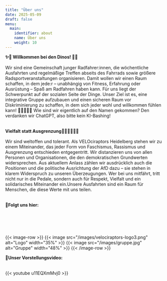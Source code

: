 ```yaml
---
title: "Über uns"
date: 2025-05-09
draft: false
menu:
  main:
    identifier: about
    name: Über uns
    weight: 10
---
```


**✨🦕 Willkommen bei den Dinos! 🦖✨**  
<div style="margin-top: 1.0rem;"></div>
Wir sind eine Gemeinschaft junger Radfahrer:innen, die wöchentliche Ausfahrten und regelmäßige Treffen abseits des Fahrrads sowie größere Radsportveranstaltungen organisieren. Damit wollen wir einen Raum schaffen, in dem jede:r – unabhängig von Fitness, Erfahrung oder Ausrüstung – Spaß am Radfahren haben kann. Für uns liegt der Schwerpunkt auf der sozialen Seite der Dinge. Unser Ziel ist es, eine integrative Gruppe aufzubauen und einen sicheren Raum vor Diskriminierung zu schaffen, in dem sich jeder wohl und willkommen fühlen kann! 🚴‍♀️🚴‍♂️🚴 Wie sind wir eigentlich auf den Namen gekommen?  Den verdanken wir ChatGPT, also bitte kein KI-Bashing!
<div style="margin-top: 2.0rem;"></div>

**Vielfalt statt Ausgrenzung✊🏻✊🏽✊🏿**     
<div style="margin-top: 1.0rem;"></div>
Wir sind weltoffen und tolerant. Als VELOciraptors Heidelberg stehen wir zu einem Miteinander, das jeder Form von Faschismus, Rassismus und Ausgrenzung entschieden entgegentritt. Wir distanzieren uns von allen Personen und Organisationen, die den demokratischen Grundwerten widersprechen. Aus aktuellem Anlass zählen wir ausdrücklich auch die Positionen und die politische Ausrichtung der AfD dazu – sie stehen in klarem Widerspruch zu unseren Überzeugungen. Wer bei uns mitfährt, tritt nicht nur in die Pedale, sondern auch für Respekt, Vielfalt und ein solidarisches Miteinander ein.Unsere Ausfahrten sind ein Raum für Menschen, die diese Werte mit uns teilen.
<div style="margin-top: 2.0rem;"></div>

**📸Folgt uns hier:**  
<div style="margin-top: 2.0rem;"></div>

<div style="display: flex; justify-content: space-between; gap: 0.5rem; align-items: center; width: 150px;">
  <a href="https://www.instagram.com/velociraptorsheidelberg/" target="_blank" rel="noopener">
    <span style="display: inline-block; width: 40px; height: 40px; background-image: url('/images/icons/instagram.png'); background-size: contain; background-repeat: no-repeat;"></span>
  </a>
  <a href="https://www.strava.com/clubs/1194781" target="_blank" rel="noopener">
    <span style="display: inline-block; width: 40px; height: 40px; background-image: url('/images/icons/strava.png'); background-size: contain; background-repeat: no-repeat;"></span>
  </a>
  <a href="https://chat.whatsapp.com/CcJK63CQQ4t40IJj1h1R6x" target="_blank" rel="noopener">
    <span style="display: inline-block; width: 40px; height: 40px; background-image: url('/images/icons/whatsapp.png'); background-size: contain; background-repeat: no-repeat;"></span>
  </a>
</div>

{{< image-row >}}
  {{< image src="/images/velociraptors-logo3.png" alt="Logo" width="35%" >}}
  {{< image src="/images/gruppe.jpg" alt="Gruppe" width="48%" >}}
{{< /image-row >}}


**🎥Unser Vorstellungsvideo:**  
<div style="margin-top: 2.0rem;"></div>
{{< youtube u11EQXmMvj0 >}}

